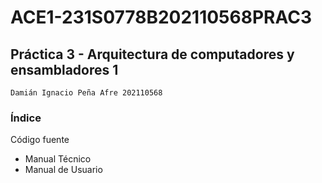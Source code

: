 # ACE1-231S0778B202110568PRAC3

## Práctica 3 - Arquitectura de computadores y ensambladores 1

`Damián Ignacio Peña Afre 202110568`

### Índice

Código fuente
- Manual Técnico
- Manual de Usuario